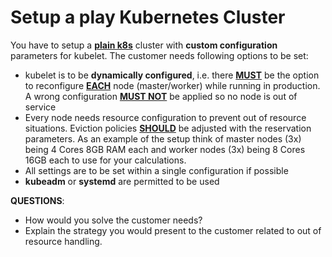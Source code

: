 # Setup a play Kubernetes Cluster

You have to setup a <u>**plain k8s**</u> cluster with **custom configuration** parameters for kubelet. The customer needs following options to be set:

- kubelet is to be **dynamically configured**, i.e. there <u>**MUST**</u> be the option to reconfigure <u>**EACH**</u> node (master/worker) while running in production. A wrong configuration <u>**MUST NOT**</u> be applied so no node is out of service 
- Every node needs resource configuration to prevent out of resource situations. Eviction policies <u>**SHOULD**</u> be adjusted with the reservation parameters. As an example of the setup think of master nodes (3x) being 4 Cores 8GB RAM each and worker nodes (3x) being 8 Cores 16GB each to use for your calculations.
- All settings are to be set within a single configuration if possible
- **kubeadm** or **systemd** are permitted to be used
	

**QUESTIONS**:

- How would you solve the customer needs?
- Explain the strategy you would present to the customer related to out of resource handling.